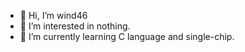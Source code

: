 - 👋 Hi, I’m wind46
- 👀 I’m interested in nothing.
- 🌱 I’m currently learning C language and single-chip.
<!---
wind46/wind46 is a ✨ special ✨ repository because its `README.md` (this file) appears on your GitHub profile.
You can click the Preview link to take a look at your changes.
--->
